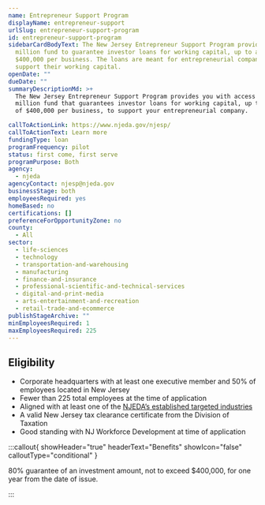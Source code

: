 ```yaml
---
name: Entrepreneur Support Program
displayName: entrepreneur-support
urlSlug: entrepreneur-support-program
id: entrepreneur-support-program
sidebarCardBodyText: The New Jersey Entrepreneur Support Program provides a $5
  million fund to guarantee investor loans for working capital, up to a total of
  $400,000 per business. The loans are meant for entrepreneurial companies to
  support their working capital.
openDate: ""
dueDate: ""
summaryDescriptionMd: >+
  The New Jersey Entrepreneur Support Program provides you with access to a $5
  million fund that guarantees investor loans for working capital, up to a total
  of $400,000 per business, to support your entrepreneurial company.

callToActionLink: https://www.njeda.gov/njesp/
callToActionText: Learn more
fundingType: loan
programFrequency: pilot
status: first come, first serve
programPurpose: Both
agency:
  - njeda
agencyContact: njesp@njeda.gov
businessStage: both
employeesRequired: yes
homeBased: no
certifications: []
preferenceForOpportunityZone: no
county:
  - All
sector:
  - life-sciences
  - technology
  - transportation-and-warehousing
  - manufacturing
  - finance-and-insurance
  - professional-scientific-and-technical-services
  - digital-and-print-media
  - arts-entertainment-and-recreation
  - retail-trade-and-ecommerce
publishStageArchive: ""
minEmployeesRequired: 1
maxEmployeesRequired: 225
---
```


## Eligibility

- Corporate headquarters with at least one executive member and 50% of employees located in New Jersey
- Fewer than 225 total employees at the time of application
- Aligned with at least one of the [NJEDA’s established targeted industries](https://www.njeda.gov/wp-content/uploads/2023/05/Appendix-C-Targeted-Industries-Definitions.pdf)
- A valid New Jersey tax clearance certificate from the Division of Taxation
- Good standing with NJ Workforce Development at time of application

:::callout{ showHeader="true" headerText="Benefits" showIcon="false" calloutType="conditional" }

80% guarantee of an investment amount, not to exceed $400,000, for one year from the date of issue.

:::
